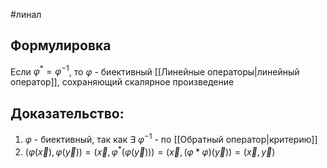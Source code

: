 #линал 
## Формулировка
Если $\varphi^* = \varphi^{-1}$, то $\varphi$ - биективный [[Линейные операторы|линейный оператор]], сохраняющий скалярное произведение
## Доказательство:
1. $\varphi$ - биективный, так как $\exists \ \varphi^{-1}$ - по [[Обратный оператор|критерию]]
2. $(\varphi(\vec{x}), \varphi(\vec{y})) = (\vec{x}, \varphi^*(\varphi(\vec{y}))) = (\vec{x}, (\varphi* \varphi)(\vec{y})) = (\vec{x}, \vec{y})$